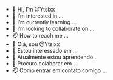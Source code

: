 - 👋 Hi, I’m @Ytsixx
- 👀 I’m interested in ...
- 🌱 I’m currently learning ...
- 💞️ I’m looking to collaborate on ...
- 📫 How to reach me ...
- 👋 Olá, sou @Ytsixx
- 👀 Estou interessado em ...
- 🌱 Atualmente estou aprendendo...
- 💞️ Procuro colaborar em ...
- 📫 Como entrar em contato comigo ...

<!---
Ytsixx/Ytsixx is a ✨ special ✨ repository because its `README.md` (this file) appears on your GitHub profile.
You can click the Preview link to take a look at your changes.
criador en Moçambique 🇲🇿 Nampula
--->
